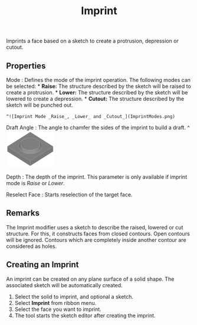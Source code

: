 ﻿---
uid: D3faf9Bf-849f-4612-b689-bd5f699e850d
title: Imprint
---
Imprints a face based on a sketch to create a protrusion, depression or cutout.

## Properties
Mode
:   Defines the mode of the imprint operation. The following modes can be selected:
    * __Raise:__ The structure described by the sketch will be raised to create a protrusion.
    * __Lower:__ The structure described by the sketch will be lowered to create a depression.
    * __Cutout:__ The structure described by the sketch will be punched out.
    
    ^![Imprint Mode _Raise_, _Lower_ and _Cutout_](ImprintModes.png)

Draft Angle
:   The angle to chamfer the sides of the imprint to build a draft.
    ^![_Draft Angle = 30°_](ImprintDraft.png)

Depth
:   The depth of the imprint.
    This parameter is only available if imprint mode is _Raise_ or _Lower_.

Reselect Face
:   Starts reselection of the target face.

## Remarks
The Imprint modifier uses a sketch to describe the raised, lowered or cut structure. For this, it constructs faces from closed contours. Open contours will be ignored. Contours which are completely inside another contour are considered as holes.

## Creating an Imprint
An imprint can be created on any plane surface of a solid shape. The associated sketch will be automatically created.

1. Select the solid to imprint, and optional a sketch.
2. Select __Imprint__ from ribbon menu.
3. Select the face you want to imprint.
4. The tool starts the sketch editor after creating the imprint.
